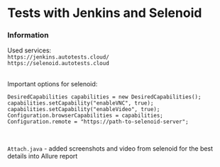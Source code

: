# Tests with Jenkins and Selenoid<br>

### Information<br>
Used services:<br>
```https://jenkins.autotests.cloud/``` <br>
```https://selenoid.autotests.cloud```<br><br>

Important options for selenoid:
```
DesiredCapabilities capabilities = new DesiredCapabilities();
capabilities.setCapability("enableVNC", true);
capabilities.setCapability("enableVideo", true);
Configuration.browserCapabilities = capabilities;
Configuration.remote = "https://path-to-selenoid-server";
```
<br>

```Attach.java``` - added screenshots and video from selenoid for the best details into Allure report
